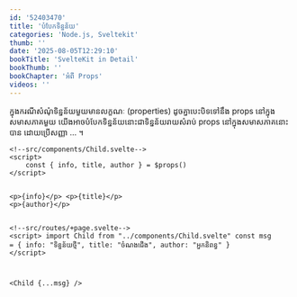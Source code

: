 ```yaml
---
id: '52403470'
title: 'បំបែក​ទិន្នន័យ'
categories: 'Node.js, Sveltekit'
thumb: ''
date: '2025-08-05T12:29:10'
bookTitle: 'SvelteKit in Detail'
bookThumb: ''
bookChapter: 'អំពី Props'
videos: ''
---
```

<p>ក្នុង​ករណី​សំណុំ​ទិន្នន័យ​មួយ​មាន​លក្ខណៈ (properties) ដូច​គ្នា​បេះបិទ​ទៅ​នឹង​ props នៅ​ក្នុង​សមាសភាគ​មួយ យើង​អាច​បំបែក​ទិន្នន័យ​នោះ​ជា​ទិន្នន័យ​រាយ​សំរាប់​ props នៅ​ក្នុង​សមាសភាគ​នោះ​បាន​ ដោយ​ប្រើ​សញ្ញា … ។</p><pre><code class="svelte">&lt;!--src/components/Child.svelte--&gt;
&lt;script&gt;
    const { info, title, author } = $props()
&lt;/script&gt;
 
&lt;p&gt;{info}&lt;/p&gt;
&lt;p&gt;{title}&lt;/p&gt;
&lt;p&gt;{author}&lt;/p&gt;</code></pre><pre><code class="svelte">&lt;!--src/routes/+page.svelte--&gt;
&lt;script&gt;
    import Child from "../components/Child.svelte"
    const msg = {
        info: "ទិន្នន័យ​ថ្មី",
        title: "ចំណងជើង",
        author: "អ្នក​និពន្ធ"
    }
&lt;/script&gt;
 
&lt;Child {...msg} /&gt;</code></pre>